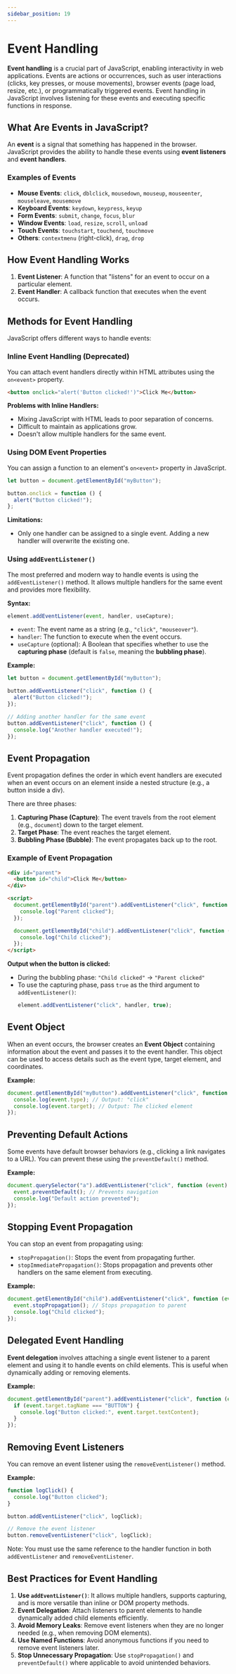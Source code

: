 ```yaml
---
sidebar_position: 19
---
```


# Event Handling

**Event handling** is a crucial part of JavaScript, enabling interactivity in web applications. Events are actions or occurrences, such as user interactions (clicks, key presses, or mouse movements), browser events (page load, resize, etc.), or programmatically triggered events. Event handling in JavaScript involves listening for these events and executing specific functions in response.

## What Are Events in JavaScript?

An **event** is a signal that something has happened in the browser. JavaScript provides the ability to handle these events using **event listeners** and **event handlers**.

### Examples of Events

- **Mouse Events**: `click`, `dblclick`, `mousedown`, `mouseup`, `mouseenter`, `mouseleave`, `mousemove`
- **Keyboard Events**: `keydown`, `keypress`, `keyup`
- **Form Events**: `submit`, `change`, `focus`, `blur`
- **Window Events**: `load`, `resize`, `scroll`, `unload`
- **Touch Events**: `touchstart`, `touchend`, `touchmove`
- **Others**: `contextmenu` (right-click), `drag`, `drop`

## How Event Handling Works

1. **Event Listener**: A function that "listens" for an event to occur on a particular element.
2. **Event Handler**: A callback function that executes when the event occurs.

## Methods for Event Handling

JavaScript offers different ways to handle events:

### Inline Event Handling (Deprecated)

You can attach event handlers directly within HTML attributes using the `on<event>` property.

```html
<button onclick="alert('Button clicked!')">Click Me</button>
```

**Problems with Inline Handlers:**

- Mixing JavaScript with HTML leads to poor separation of concerns.
- Difficult to maintain as applications grow.
- Doesn't allow multiple handlers for the same event.

### Using DOM Event Properties

You can assign a function to an element's `on<event>` property in JavaScript.

```javascript
let button = document.getElementById("myButton");

button.onclick = function () {
  alert("Button clicked!");
};
```

**Limitations:**

- Only one handler can be assigned to a single event. Adding a new handler will overwrite the existing one.

### Using `addEventListener()`

The most preferred and modern way to handle events is using the `addEventListener()` method. It allows multiple handlers for the same event and provides more flexibility.

**Syntax:**

```javascript
element.addEventListener(event, handler, useCapture);
```

- `event`: The event name as a string (e.g., `"click"`, `"mouseover"`).
- `handler`: The function to execute when the event occurs.
- `useCapture` (optional): A Boolean that specifies whether to use the **capturing phase** (default is `false`, meaning the **bubbling phase**).

**Example:**

```javascript
let button = document.getElementById("myButton");

button.addEventListener("click", function () {
  alert("Button clicked!");
});

// Adding another handler for the same event
button.addEventListener("click", function () {
  console.log("Another handler executed!");
});
```

## Event Propagation

Event propagation defines the order in which event handlers are executed when an event occurs on an element inside a nested structure (e.g., a button inside a div).

There are three phases:

1. **Capturing Phase (Capture)**: The event travels from the root element (e.g., `document`) down to the target element.
2. **Target Phase**: The event reaches the target element.
3. **Bubbling Phase (Bubble)**: The event propagates back up to the root.

### Example of Event Propagation

```html
<div id="parent">
  <button id="child">Click Me</button>
</div>

<script>
  document.getElementById("parent").addEventListener("click", function () {
    console.log("Parent clicked");
  });

  document.getElementById("child").addEventListener("click", function () {
    console.log("Child clicked");
  });
</script>
```

**Output when the button is clicked:**

- During the bubbling phase: `"Child clicked"` → `"Parent clicked"`
- To use the capturing phase, pass `true` as the third argument to `addEventListener()`:
  ```javascript
  element.addEventListener("click", handler, true);
  ```

## Event Object

When an event occurs, the browser creates an **Event Object** containing information about the event and passes it to the event handler. This object can be used to access details such as the event type, target element, and coordinates.

**Example:**

```javascript
document.getElementById("myButton").addEventListener("click", function (event) {
  console.log(event.type); // Output: "click"
  console.log(event.target); // Output: The clicked element
});
```

## Preventing Default Actions

Some events have default browser behaviors (e.g., clicking a link navigates to a URL). You can prevent these using the `preventDefault()` method.

**Example:**

```javascript
document.querySelector("a").addEventListener("click", function (event) {
  event.preventDefault(); // Prevents navigation
  console.log("Default action prevented");
});
```

## Stopping Event Propagation

You can stop an event from propagating using:

- `stopPropagation()`: Stops the event from propagating further.
- `stopImmediatePropagation()`: Stops propagation and prevents other handlers on the same element from executing.

**Example:**

```javascript
document.getElementById("child").addEventListener("click", function (event) {
  event.stopPropagation(); // Stops propagation to parent
  console.log("Child clicked");
});
```

## Delegated Event Handling

**Event delegation** involves attaching a single event listener to a parent element and using it to handle events on child elements. This is useful when dynamically adding or removing elements.

**Example:**

```javascript
document.getElementById("parent").addEventListener("click", function (event) {
  if (event.target.tagName === "BUTTON") {
    console.log("Button clicked:", event.target.textContent);
  }
});
```

## Removing Event Listeners

You can remove an event listener using the `removeEventListener()` method.

**Example:**

```javascript
function logClick() {
  console.log("Button clicked");
}

button.addEventListener("click", logClick);

// Remove the event listener
button.removeEventListener("click", logClick);
```

Note: You must use the same reference to the handler function in both `addEventListener` and `removeEventListener`.

## Best Practices for Event Handling

1. **Use `addEventListener()`**: It allows multiple handlers, supports capturing, and is more versatile than inline or DOM property methods.
2. **Event Delegation**: Attach listeners to parent elements to handle dynamically added child elements efficiently.
3. **Avoid Memory Leaks**: Remove event listeners when they are no longer needed (e.g., when removing DOM elements).
4. **Use Named Functions**: Avoid anonymous functions if you need to remove event listeners later.
5. **Stop Unnecessary Propagation**: Use `stopPropagation()` and `preventDefault()` where applicable to avoid unintended behaviors.

